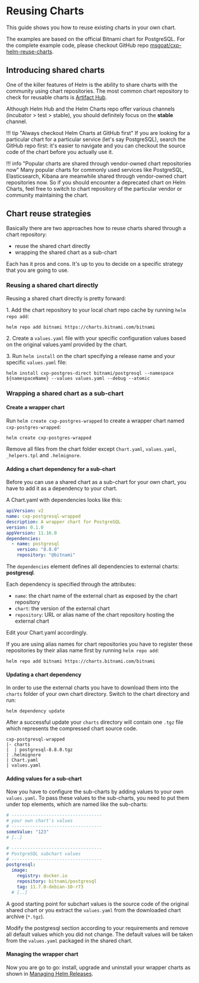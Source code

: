 # Reusing Charts

This guide shows you how to reuse existing charts in your own chart.

The examples are based on the official Bitnami chart for PostgreSQL. For the complete example code, please checkout 
GitHub repo [msgoat/cxp-helm-reuse-charts](https://github.com/msgoat/cxp-helm-reuse-charts).

## Introducing shared charts

One of the killer features of Helm is the ability to share charts with the community using
chart repositories. The most common chart repository to check for reusable charts is 
[Artifact Hub](https://artifacthub.io/).
 
Although Helm Hub and the Helm Charts repo offer various channels (incubator > test > stable), you
should definitely focus on the __stable__ channel.

!!! tip "Always checkout Helm Charts at GitHub first"
    If you are looking for a particular chart for a particular service (let's say PostgreSQL),
    search the GitHub repo first: it's easier to navigate and you can checkout the source code
    of the chart before you actually use it. 
    
!!! info "Popular charts are shared through vendor-owned chart repositories now"
    Many popular charts for commonly used services like PostgreSQL, Elasticsearch, Kibana
    are meanwhile shared through vendor-owned chart repositories now. So if you should 
    encounter a deprecated chart on Helm Charts, feel free to switch to chart repository
    of the particular vendor or community maintaining the chart.

## Chart reuse strategies

Basically there are two approaches how to reuse charts shared through a chart repository:

* reuse the shared chart directly
* wrapping the shared chart as a sub-chart

Each has it pros and cons. It's up to you to decide on a specific strategy that you are going to use.

### Reusing a shared chart directly

Reusing a shared chart directly is pretty forward:

1\. Add the chart repository to your local chart repo cache by running `helm repo add`:

```shell
helm repo add bitnami https://charts.bitnami.com/bitnami
```

2\. Create a `values.yaml` file with your specific configuration values based on the original values.yaml provided by the chart.

3\. Run `helm install` on the chart specifying a release name and your specific `values.yaml` file:

```shell
helm install cxp-postgres-direct bitnami/postgresql --namespace ${namespaceName} --values values.yaml --debug --atomic
```
 
### Wrapping a shared chart as a sub-chart 

#### Create a wrapper chart

Run `helm create cxp-postgres-wrapped` to create a wrapper chart named `cxp-postgres-wrapped`:

```shell
helm create cxp-postgres-wrapped
```

Remove all files from the chart folder except `Chart.yaml`, `values.yaml`, `_helpers.tpl` and `.helmignore`. 
    
#### Adding a chart dependency for a sub-chart

Before you can use a shared chart as a sub-chart for your own chart, you have to add it
as a dependency to your chart.

A Chart.yaml with dependencies looks like this:

```yaml 
apiVersion: v2
name: cxp-postgresql-wrapped
description: A wrapper chart for PostgreSQL
version: 0.1.0
appVersion: 11.16.0
dependencies:
  - name: postgresql
    version: "8.8.0"
    repository: "@bitnami"
```

The `dependencies` element defines all dependencies to external charts: __postgresql__.

Each dependency is specified through the attributes:

* `name`: the chart name of the external chart as exposed by the chart repository
* `chart`: the version of the external chart
* `repository`: URL or alias name of the chart repository hosting the external chart

Edit your Chart.yaml accordingly.

If you are using alias names for chart repositories you have to register these 
repositories by their alias name first by running `helm repo add`:

```shell
helm repo add bitnami https://charts.bitnami.com/bitnami
```

#### Updating a chart dependency

In order to use the external charts you have to download them into the `charts` folder
of your own chart directory. Switch to the chart directory and run:

```shell
helm dependency update
```   

After a successful update your `charts` directory will contain one `.tgz` file which represents the compressed
chart source code.

```
cxp-postgresql-wrapped
|- charts
|  | postgresql-8.8.0.tgz 
| .helmignore
| Chart.yaml
| values.yaml
```

#### Adding values for a sub-chart

Now you have to configure the sub-charts by adding values to your own `values.yaml`.
To pass these values to the sub-charts, you need to put them under top elements, which 
are named like the sub-charts:

```yaml
# ----------------------------------
# your own chart's values
# ----------------------------------
someValue: "123"
# [..]

# ----------------------------------
# PostgreSQL subchart values
# ----------------------------------
postgresql:
  image:
    registry: docker.io
    repository: bitnami/postgresql
    tag: 11.7.0-debian-10-r73
  # [..]
``` 

A good starting point for subchart values is the source code of the original shared chart or you extract 
the `values.yaml` from the downloaded chart archive (`*.tgz`).

Modify the postgresql section according to your requirements and remove all default values which you did not change.
The default values will be taken from the `values.yaml` packaged in the shared chart.

#### Managing the wrapper chart

Now you are go to go: install, upgrade and uninstall your wrapper charts as shown in [Managing Helm Releases](helm_managing_releases.md).

